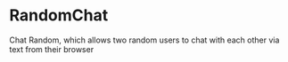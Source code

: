 # RandomChat
Chat Random, which allows two random users to chat with each other via text from their browser
